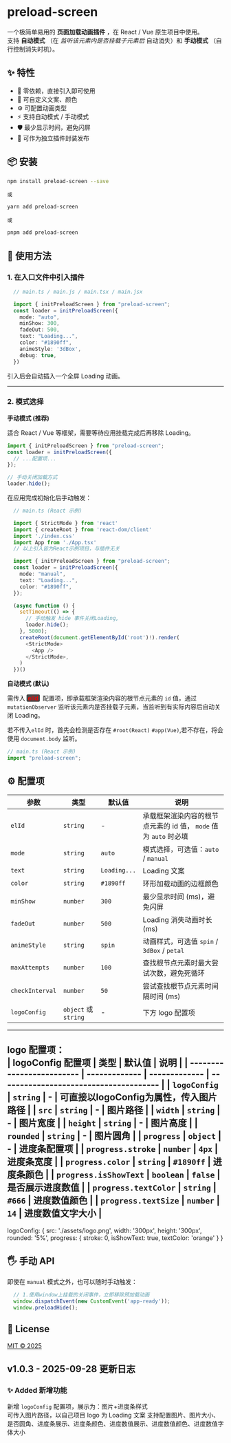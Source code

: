 # preload-screen  

一个极简单易用的 **页面加载动画插件** ，在 React / Vue 原生项目中使用。  
支持 **自动模式** （在 *监听该元素内是否挂载子元素后* 自动消失）和 **手动模式** （自行控制消失时机）。

## ✨ 特性

 - 🚀 零依赖，直接引入即可使用
 - 🎨 可自定义文案、颜色
 - ⚙️ 可配置动画类型
 - ⚡ 支持自动模式 / 手动模式
 - 🛡️ 最少显示时间，避免闪屏
 - 🔧 可作为独立插件封装发布

## 📦 安装

```bash
npm install preload-screen --save
```
```或```
```bash
yarn add preload-screen
```
```或```
```bash
pnpm add preload-screen
```

## 🔨 使用方法

### 1. 在入口文件中引入插件  
  ```ts
    // main.ts / main.js / main.tsx / main.jsx

    import { initPreloadScreen } from "preload-screen"; 
    const loader = initPreloadScreen({
      mode: "auto",
      minShow: 300,
      fadeOut: 500,
      text: "Loading...",
      color: "#1890ff",
      animeStyle: '3dBox',
      debug: true,
    })
  ```

  引入后会自动插入一个全屏 Loading 动画。

  ---

### 2. 模式选择  

  **手动模式 (推荐)**  

  适合 React / Vue 等框架，需要等待应用挂载完成后再移除 Loading。
  ```ts
  import { initPreloadScreen } from "preload-screen"; 
  const loader = initPreloadScreen({
    // ...配置项...
  });

  // 手动关闭加载方式
  loader.hide();
  ```
  在应用完成初始化后手动触发：
  ```ts
    // main.ts (React 示例)

    import { StrictMode } from 'react'
    import { createRoot } from 'react-dom/client'
    import './index.css'
    import App from './App.tsx'
    // 以上引入皆为React示例项目，与插件无关
  
    import { initPreloadScreen } from "preload-screen"; 
    const loader = initPreloadScreen({
      mode: "manual",
      text: "Loading...",
      color: "#1890ff",
    });

    (async function () {
      setTimeout(() => {
        // 手动触发 hide 事件关闭Loading,
        loader.hide();
      }, 5000);
      createRoot(document.getElementById('root')!).render(
        <StrictMode>
          <App />
        </StrictMode>,
      )
    })()
  ```

  **自动模式 (默认)**

  需传入<span style="font-weight:600;color:rgb(253, 0, 0); background-color:rgb(77, 77, 77);padding:0 3px;margin:0 3px;border-radius:3px;">elId</span> 配置项，即承载框架渲染内容的根节点元素的 ```id``` 值，通过 ```mutationObserver``` 监听该元素内是否挂载子元素，当监听到有实际内容后自动关闭 Loading。

  若不传入```elId``` 时，首先会检测是否存在 ```#root(React)``` ```#app(Vue)```,若不存在，将会使用 ```document.body``` 监听。
  
  ```ts
  // main.ts (React 示例)
  import "preload-screen";
  ```

## ⚙️ 配置项
   | 参数                | 类型                         | 默认值           | 说明                                                                     |
   | ------------------- | ---------------------------- | ---------------- | ------------------------------------------------------------------------ |
   | ```elId```          | ```string```                 | -                | 承载框架渲染内容的根节点元素的 id 值， ```mode``` 值为 ```auto``` 时必填 |
   | ```mode```          | ```string```                 | ```auto```       | 模式选择，可选值：```auto``` / ```manual```                              |
   | ```text```          | ```string```                 | ```Loading...``` | Loading 文案                                                             |
   | ```color```         | ```string```                 | ```#1890ff```    | 环形加载动画的边框颜色                                                   |
   | ```minShow```       | ```number```                 | ```300```        | 最少显示时间 (ms)，避免闪屏                                              |
   | ```fadeOut```       | ```number```                 | ```500```        | Loading 消失动画时长 (ms)                                                |
   | ```animeStyle```    | ```string```                 | ```spin```       | 动画样式，可选值 ```spin``` / ```3dBox``` / ```petal```                  |
   | ```maxAttempts```   | ```number```                 | ```100```        | 查找根节点元素时最大尝试次数，避免死循环                                 |
   | ```checkInterval``` | ```number```                 | ```50```         | 尝试查找根节点元素时间隔时间 (ms)                                        |
   | ```logoConfig```    | ```object``` 或 ```string``` | -                | 下方 logo 配置项                                                         |
  ------------------------------------------------------------------------------------------------------------------------------------
  **logo 配置项：**  
  | logoConfig 配置项         | 类型          | 默认值        | 说明                                   |
  | ------------------------- | ------------- | ------------- | -------------------------------------- |
  | ```logoConfig```          | ```string```  | -             | 可直接以logoConfig为属性，传入图片路径 |
  | ```src```                 | ```string```  | -             | 图片路径                               |
  | ```width```               | ```string```  | -             | 图片宽度                               |
  | ```height```              | ```string```  | -             | 图片高度                               |
  | ```rounded```             | ```string```  | -             | 图片圆角                               |
  | ```progress```            | ```object```  | -             | 进度条配置项                           |
  | ```progress.stroke```     | ```number```  | ```4px```     | 进度条宽度                             |
  | ```progress.color```      | ```string```  | ```#1890ff``` | 进度条颜色                             |
  | ```progress.isShowText``` | ```boolean``` | ```false```   | 是否展示进度数值                       |
  | ```progress.textColor```  | ```string```  | ```#666```    | 进度数值颜色                           |
  | ```progress.textSize```   | ```number```  | ```14```      | 进度数值文字大小                       |
  ------------------------------------------------------------------------------------------------------------------------------------

  
  logoConfig: {
    src: './assets/logo.png',
    width: '300px',
    height: '300px',
    rounded: '5%',
    progress: {
      stroke: 0,
      isShowText: true,
      textColor: 'orange'
    }
  }


## 🖐 手动 API
  即使在 ```manual``` 模式之外，也可以随时手动触发：
  ```ts
    // 1.使用window上挂载的关闭事件，立即移除预加载动画
    window.dispatchEvent(new CustomEvent('app-ready'));
    window.preloadHide();
  ```
  

## 📄 License

[MIT © 2025](https://github.com/Luoyangchengxiang/preload-screen?tab=MIT-1-ov-file#)

## v1.0.3 - 2025-09-28 更新日志

### ✨ Added 新增功能 
  新增 ```logoConfig``` 配置项，展示为：图片+进度条样式  
  可传入图片路径，以自己项目 logo 为 Loading 文案
  支持配置图片、图片大小、是否圆角、进度条展示、进度条颜色、进度数值展示、进度数值颜色、进度数值字体大小